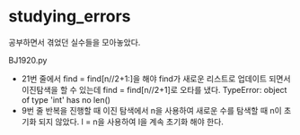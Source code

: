 # studying_errors
공부하면서 겪었던 실수들을 모아놓았다.

BJ1920.py
- 21번 줄에서 find = find[n//2+1:]을 해야 find가 새로운 리스트로 업데이트 되면서 이진탐색을 할 수 있는데 find = find[n//2+1]로 오타를 냈다. TypeError: object of type 'int' has no len()
- 9번 줄 반복을 진행할 때 이진 탐색에서 n을 사용하여 새로운 수를 탐색할 때 n이 초기화 되지 않았다. l = n을 사용하여 l을 계속 초기화 해야 한다.
